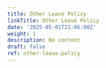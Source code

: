 ```yaml
---
title: Other Leave Policy
linkTitle: Other Leave Policy
date: '2025-05-01T21:06:00Z'
weight: 1
description: No content
draft: false
ref: other-leave-policy
---
```


